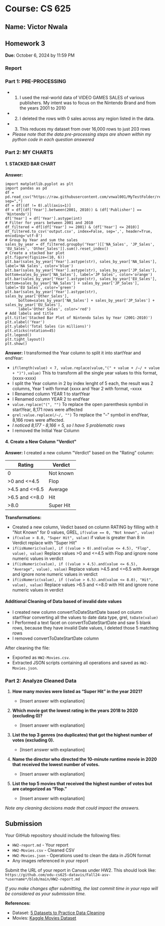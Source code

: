 # Course: CS 625
## Name: Victor Nwala
## Homework 3

**Due:** October 6, 2024 by 11:59 PM

### Report

### Part 1: PRE-PROCESSING



- 1) I used the real-world data of VIDEO GAMES SALES of various publishers. My intent was to focus on the Nintendo Brand and from the years 2001 to 2010
- 2) I deleted the rows with 0 sales across any region listed in the data.
- 3) This reduces my dataset from over 16,000 rows to just 203 rows
- *Please note that the data pre-processing steps are shown within my python code in each question answered*

  
### Part 2: MY CHARTS

#### 1. STACKED BAR CHART 

**Answer:**
   ```
   import matplotlib.pyplot as plt
   import pandas as pd
   df = pd.read_csv("https://raw.githubusercontent.com/vnwal001/MyTestFolder/refs/heads/main/vgsales.csv", sep=",")
   df = df[(df != 0).all(axis=1)]
   df = df[(df['Year'].between(2001, 2010)) & (df['Publisher'] == 'Nintendo')]
   df['Year'] = df['Year'].astype(int)
   # Filter for years between 2001 and 2010
   df_filtered = df[(df['Year'] >= 2001) & (df['Year'] <= 2010)]
   df_filtered.to_csv('output.csv', index=False, sep=',', header=True, encoding='utf-8')
   # Group by Year and sum the sales
   sales_by_year = df_filtered.groupby('Year')[['NA_Sales', 'JP_Sales', 'EU_Sales', 'Other_Sales']].sum().reset_index()
   # Create a stacked bar plot
   plt.figure(figsize=(10, 6))
   plt.bar(sales_by_year['Year'].astype(str), sales_by_year['NA_Sales'], label='NA Sales', color='blue')
   plt.bar(sales_by_year['Year'].astype(str), sales_by_year['JP_Sales'], bottom=sales_by_year['NA_Sales'], label='JP Sales', color='orange')
   plt.bar(sales_by_year['Year'].astype(str), sales_by_year['EU_Sales'], bottom=sales_by_year['NA_Sales'] + sales_by_year['JP_Sales'], label='EU Sales', color='green')
   plt.bar(sales_by_year['Year'].astype(str), sales_by_year['Other_Sales'], 
         bottom=sales_by_year['NA_Sales'] + sales_by_year['JP_Sales'] + sales_by_year['EU_Sales'], 
         label='Other Sales', color='red')
   # Add labels and title
   plt.title('Stacked Bar Plot of Nintendo Sales by Year (2001-2010)')
   plt.xlabel('Year')
   plt.ylabel('Total Sales (in millions)')
   plt.xticks(rotation=45)
   plt.legend()
   plt.tight_layout()
   plt.show()
   ```



**Answer:**
I transformed the Year column to split it into startYear and endYear:

- `if(length(value) < 7, value.replace(value,"(" + value + /–/ + value + ")"),value)`
  This to transform all the single year values to this format, (xxxx-xxxx)
- I split the Year column in 2 by index lenght of 5 each, the result was 2 columns, Year 1 with format (xxxx and Year 2 with format, –xxxx
- I Renamed column YEAR 1 to startYear
- I  Renamed column YEAR 2 to endYear
- `value.replace("(", "")` To replace the open parenthesis symbol in startYear, 8,171 rows were affected
- `grel:value.replace(/–/, "")`
  To replace the "–" symbol in endYear, 8,166 rows were affected.
- *I noticed 8,177 - 8,166 = 5, so I have 5 problematic rows* 
- I removed the Initial Year Column

#### 4. Create a New Column "Verdict"

**Answer:**
I created a new column "Verdict" based on the "Rating" column:

| Rating       | Verdict     |
|--------------|-------------|
| 0            | Not known   |
| >0 and <=4.5 | Flop        |
| >4.5 and <=6.5| Average    |
| >6.5 and <=8.0| Hit        |
| >8.0         | Super Hit   |

**Transformations:**
-  Created a new column, Vedict based on column RATING by filling with it "Not Known"  for 0 values, GREL,  `if(value == 0, "Not known", value)`
- `if(value > 8.0, "Super Hit", value)` if value is greater than 8 in Verdict replace with "Super Hit"
- `if(isNumeric(value), if ((value > 0).and(value <= 4.5), "Flop", value), value)` Replace values >0 and <=4.5 with Flop and ignore none numeric values in verdict
- `if(isNumeric(value), if ((value > 4.5).and(value <= 6.5), "Average", value), value)` Replace values >4.5 and <=6.5 with  Average and ignore none numeric values in verdict
- `if(isNumeric(value), if ((value > 6.5).and(value <= 8.0), "Hit", value), value)` Replace values >6.5 and <=8.0 with  Hit and ignore none numeric values in verdict

#### Additional Cleaning of Data based of invalid date values
- I created new column convertToDateStartDate based on column startYear converting all the values to date data type, grel, `toDate(value)`
- I Performed a text facet on convertToDateStartDate and saw 5 blank rows, because they have invalid Date values, I deleted those 5 matching rows
- I removed convertToDateStartDate column

After cleaning the file:
- Exported as `HW2-Movies.csv`.
- Extracted JSON scripts containing all operations and saved as `HW2-Movies.json`.

### Part 2: Analyze Cleaned Data

1. **How many movies were listed as “Super Hit” in the year 2021?**
   - [Insert answer with explanation]

2. **Which movie got the lowest rating in the years 2018 to 2020 (excluding 0)?**
   - [Insert answer with explanation]

3. **List the top 3 genres (no duplicates) that got the highest number of votes (excluding 0).**
   - [Insert answer with explanation]

4. **Name the director who directed the 10-minute runtime movie in 2020 that received the lowest number of votes.**
   - [Insert answer with explanation]

5. **List the top 5 movies that received the highest number of votes but are categorized as “Flop.”**
   - [Insert answer with explanation]

*Note any cleaning decisions made that could impact the answers.*

## Submission

Your GitHub repository should include the following files:
- `HW2-report.md` - Your report
- `HW2-Movies.csv` - Cleaned CSV
- `HW2-Movies.json` - Operations used to clean the data in JSON format
- Any images referenced in your report

Submit the URL of your report in Canvas under HW2. This should look like:  
`https://github.com/odu-cs625-datavis/Fall24-asv-*username*/blob/main/HW2-report.md`

*If you make changes after submitting, the last commit time in your repo will be considered as your submission time.*

**References:**
- Dataset: [5 Datasets to Practice Data Cleaning](https://medium.com/@FranciscoHinojosaLuna/5-datasets-to-practice-data-cleaning-27378f422e1c)
- Movies: [Kaggle Movies Dataset](https://www.kaggle.com/datasets/bharatnatrayn/movies-dataset-for-feature-extraction-prediction?resource=download)
